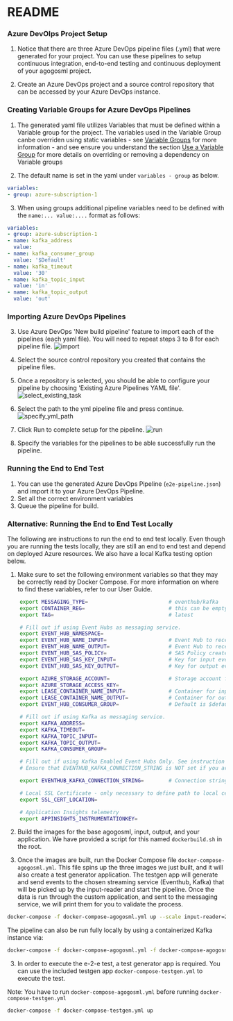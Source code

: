# README

### Azure DevOIps Project Setup

1. Notice that there are three Azure DevOps pipeline files (.yml) that were generated for your project. You can use these pipelines
to setup continuous integration, end-to-end testing and continuous deployment of your agogosml project. 

2. Create an Azure DevOps project and a source control repository that can be accessed by your Azure DevOps instance.


### Creating Variable Groups for Azure DevOps Pipelines

1. The generated yaml file utilizes Variables that must be defined within a Variable group for the project. The variables used in the Variable Group canbe overriden using static variables - see [Variable Groups](https://docs.microsoft.com/en-us/azure/devops/pipelines/library/variable-groups?view=azure-devops&tabs=yaml) for more information - and see ensure you understand the section [Use a Variable Group](https://docs.microsoft.com/en-us/azure/devops/pipelines/library/variable-groups?view=azure-devops&tabs=yaml) for more details on overriding or removing a dependency on Variable groups

2. The default name is set in the yaml under `variables - group` as below. 

```yaml
variables:
- group: azure-subscription-1
```

3. When using groups additional pipeline variables need to be defined with the `name:... value:....` format as follows:

```yaml
variables:
- group: azure-subscription-1
- name: kafka_address
  value: 
- name: kafka_consumer_group
  value: '$Default'
- name: kafka_timeout
  value: '30'
- name: kafka_topic_input
  value: 'in'
- name: kafka_topic_output
  value: 'out'
```

### Importing Azure DevOps Pipelines

3. Use Azure DevOps 'New build pipeline' feature to import each of the pipelines (each yaml file). 
You will need to repeat steps 3 to 8 for each pipeline file. ![import](docs/import_pipeline.png)

4. Select the source control repository you created that contains the pipeline files.

5. Once a repository is selected, you should be able to configure your pipeline by choosing 'Existing Azure Pipelines YAML file'. ![select_existing_task](docs/select_existing_yml_pipeline.png)

6. Select the path to the yml pipeline file and press continue. ![specify_yml_path](docs/specify_yml_path.png)

7. Click Run to complete setup for the pipeline. ![run](docs/click_run.png)

8. Specify the variables for the pipelines to be able successfully run the pipeline.


### Running the End to End Test

1. You can use the generated Azure DevOps Pipeline (`e2e-pipeline.json`) and import it to your Azure DevOps Pipeline.
2. Set all the correct environment variables
3. Queue the pipeline for build.

### Alternative: Running the End to End Test Locally

The following are instructions to run the end to end test locally. Even though you are running the tests
locally, they are still an end to end test and depend on deployed Azure resources. We also have a local Kafka
testing option below.

1. Make sure to set the following environment variables so that they may be correctly read by Docker Compose. For more information on where to find these variables, refer to our User Guide.

```bash
    export MESSAGING_TYPE=                          # eventhub/kafka
    export CONTAINER_REG=                           # this can be empty for local dev.
    export TAG=                                     # latest

    # Fill out if using Event Hubs as messaging service.
    export EVENT_HUB_NAMESPACE=
    export EVENT_HUB_NAME_INPUT=                    # Event Hub to receive incoming messages
    export EVENT_HUB_NAME_OUTPUT=                   # Event Hub to receive outgoing messages
    export EVENT_HUB_SAS_POLICY=                    # SAS Policy created for both input and output
    export EVENT_HUB_SAS_KEY_INPUT=                 # Key for input event hub SAS policy
    export EVENT_HUB_SAS_KEY_OUTPUT=                # Key for output event hub SAS policy

    export AZURE_STORAGE_ACCOUNT=                   # Storage account for Event Hub
    export AZURE_STORAGE_ACCESS_KEY=
    export LEASE_CONTAINER_NAME_INPUT=              # Container for input events
    export LEASE_CONTAINER_NAME_OUTPUT=             # Container for output events
    export EVENT_HUB_CONSUMER_GROUP=                # Default is $default

    # Fill out if using Kafka as messaging service.
    export KAFKA_ADDRESS=
    export KAFKA_TIMEOUT=
    export KAFKA_TOPIC_INPUT=
    export KAFKA_TOPIC_OUTPUT=
    export KAFKA_CONSUMER_GROUP=

    # Fill out if using Kafka Enabled Event Hubs Only. See instruction https://docs.microsoft.com/en-us/azure/event-hubs/event-hubs-create-kafka-enabled.
    # Ensure that EVENTHUB_KAFKA_CONNECTION_STRING is NOT set if you are using pure Kafka.

    export EVENTHUB_KAFKA_CONNECTION_STRING=        # Connection string-primary key in the Event Hub

    # Local SSL Certificate - only necessary to define path to local cert if you are running locally. i.e. something like /usr/local/etc/openssl/cert.pem
    export SSL_CERT_LOCATION=

    # Application Insights telemetry
    export APPINSIGHTS_INSTRUMENTATIONKEY=
```

2. Build the images for the base agogosml, input, output, and your application. We have provided a script for this named `dockerbuild.sh` in the root.

3. Once the images are built, run the Docker Compose file `docker-compose-agogosml.yml`. This file spins up the three images we just built, and it will also create a test generator application. The testgen app will generate and send events to the chosen streaming service (Eventhub, Kafka) that will be picked up by the input-reader and start the pipeline. Once the data is run through the custom application, and sent to the messaging service, we will print them for you to validate the process.

```bash
docker-compose -f docker-compose-agogosml.yml up --scale input-reader=2
```

The pipeline can also be run fully locally by using a containerized Kafka instance via:

```bash
docker-compose -f docker-compose-agogosml.yml -f docker-compose-agogosml.local.yml up
```

3. In order to execute the e-2-e test, a test generator app is required.
   You can use the included testgen app `docker-compose-testgen.yml` to execute the test.

Note: You have to run `docker-compose-agogosml.yml` before running `docker-compose-testgen.yml`

```bash
docker-compose -f docker-compose-testgen.yml up
```
